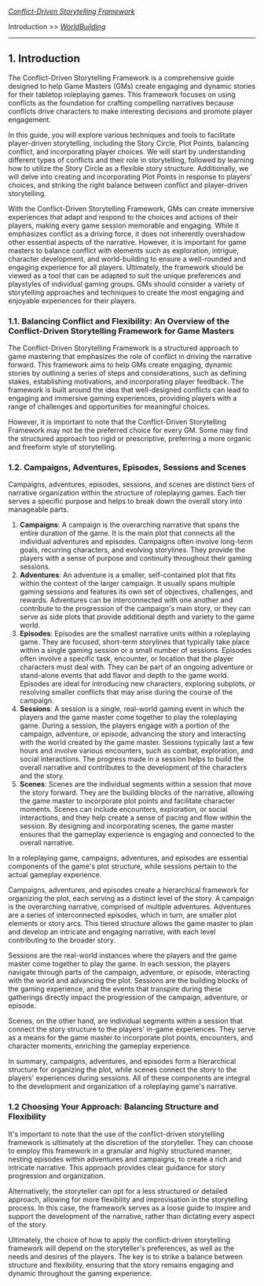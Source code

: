 *[Conflict-Driven Storytelling Framework](../README.MD)* 

Introduction >> *[WorldBuilding](2.%20Worldbuilding.md)*

---

## 1. Introduction

The Conflict-Driven Storytelling Framework is a comprehensive guide designed to help Game Masters (GMs) create engaging and dynamic stories for their tabletop roleplaying games. This framework focuses on using conflicts as the foundation for crafting compelling narratives because conflicts drive characters to make interesting decisions and promote player engagement.

In this guide, you will explore various techniques and tools to facilitate player-driven storytelling, including the Story Circle, Plot Points, balancing conflict, and incorporating player choices. We will start by understanding different types of conflicts and their role in storytelling, followed by learning how to utilize the Story Circle as a flexible story structure. Additionally, we will delve into creating and incorporating Plot Points in response to players' choices, and striking the right balance between conflict and player-driven storytelling.

With the Conflict-Driven Storytelling Framework, GMs can create immersive experiences that adapt and respond to the choices and actions of their players, making every game session memorable and engaging. While it emphasizes conflict as a driving force, it does not inherently overshadow other essential aspects of the narrative. However, it is important for game masters to balance conflict with elements such as exploration, intrigue, character development, and world-building to ensure a well-rounded and engaging experience for all players. Ultimately, the framework should be viewed as a tool that can be adapted to suit the unique preferences and playstyles of individual gaming groups. GMs should consider a variety of storytelling approaches and techniques to create the most engaging and enjoyable experiences for their players.

### 1.1. Balancing Conflict and Flexibility: An Overview of the Conflict-Driven Storytelling Framework for Game Masters

The Conflict-Driven Storytelling Framework is a structured approach to game mastering that emphasizes the role of conflict in driving the narrative forward. This framework aims to help GMs create engaging, dynamic stories by outlining a series of steps and considerations, such as defining stakes, establishing motivations, and incorporating player feedback. The framework is built around the idea that well-designed conflicts can lead to engaging and immersive gaming experiences, providing players with a range of challenges and opportunities for meaningful choices.

However, it is important to note that the Conflict-Driven Storytelling Framework may not be the preferred choice for every GM. Some may find the structured approach too rigid or prescriptive, preferring a more organic and freeform style of storytelling.

### 1.2. Campaigns, Adventures, Episodes, Sessions and Scenes

Campaigns, adventures, episodes, sessions, and scenes are distinct tiers of narrative organization within the structure of roleplaying games. Each tier serves a specific purpose and helps to break down the overall story into manageable parts.

1. **Campaigns**: A campaign is the overarching narrative that spans the entire duration of the game. It is the main plot that connects all the individual adventures and episodes. Campaigns often involve long-term goals, recurring characters, and evolving storylines. They provide the players with a sense of purpose and continuity throughout their gaming sessions. 
2. **Adventures**: An adventure is a smaller, self-contained plot that fits within the context of the larger campaign. It usually spans multiple gaming sessions and features its own set of objectives, challenges, and rewards. Adventures can be interconnected with one another and contribute to the progression of the campaign's main story, or they can serve as side plots that provide additional depth and variety to the game world.
3. **Episodes**: Episodes are the smallest narrative units within a roleplaying game. They are focused, short-term storylines that typically take place within a single gaming session or a small number of sessions. Episodes often involve a specific task, encounter, or location that the player characters must deal with. They can be part of an ongoing adventure or stand-alone events that add flavor and depth to the game world. Episodes are ideal for introducing new characters, exploring subplots, or resolving smaller conflicts that may arise during the course of the campaign.
4. **Sessions**: A session is a single, real-world gaming event in which the players and the game master come together to play the roleplaying game. During a session, the players engage with a portion of the campaign, adventure, or episode, advancing the story and interacting with the world created by the game master. Sessions typically last a few hours and involve various encounters, such as combat, exploration, and social interactions. The progress made in a session helps to build the overall narrative and contributes to the development of the characters and the story.
5. **Scenes**: Scenes are the individual segments within a session that move the story forward. They are the building blocks of the narrative, allowing the game master to incorporate plot points and facilitate character moments. Scenes can include encounters, exploration, or social interactions, and they help create a sense of pacing and flow within the session. By designing and incorporating scenes, the game master ensures that the gameplay experience is engaging and connected to the overall narrative.

In a roleplaying game, campaigns, adventures, and episodes are essential components of the game's plot structure, while sessions pertain to the actual gameplay experience.

Campaigns, adventures, and episodes create a hierarchical framework for organizing the plot, each serving as a distinct level of the story. A campaign is the overarching narrative, comprised of multiple adventures. Adventures are a series of interconnected episodes, which in turn, are smaller plot elements or story arcs. This tiered structure allows the game master to plan and develop an intricate and engaging narrative, with each level contributing to the broader story.

Sessions are the real-world instances where the players and the game master come together to play the game. In each session, the players navigate through parts of the campaign, adventure, or episode, interacting with the world and advancing the plot. Sessions are the building blocks of the gaming experience, and the events that transpire during these gatherings directly impact the progression of the campaign, adventure, or episode.

Scenes, on the other hand, are individual segments within a session that connect the story structure to the players' in-game experiences. They serve as a means for the game master to incorporate plot points, encounters, and character moments, enriching the gameplay experience.

In summary, campaigns, adventures, and episodes form a hierarchical structure for organizing the plot, while scenes connect the story to the players' experiences during sessions. All of these components are integral to the development and organization of a roleplaying game's narrative.

### 1.2 Choosing Your Approach: Balancing Structure and Flexibility

It's important to note that the use of the conflict-driven storytelling framework is ultimately at the discretion of the storyteller. They can choose to employ this framework in a granular and highly structured manner, nesting episodes within adventures and campaigns, to create a rich and intricate narrative. This approach provides clear guidance for story progression and organization.

Alternatively, the storyteller can opt for a less structured or detailed approach, allowing for more flexibility and improvisation in the storytelling process. In this case, the framework serves as a loose guide to inspire and support the development of the narrative, rather than dictating every aspect of the story.

Ultimately, the choice of how to apply the conflict-driven storytelling framework will depend on the storyteller's preferences, as well as the needs and desires of the players. The key is to strike a balance between structure and flexibility, ensuring that the story remains engaging and dynamic throughout the gaming experience.